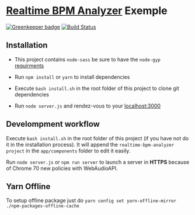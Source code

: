 # [Realtime BPM Analyzer](https://github.com/dlepaux/realtime-bpm-analyzer) Exemple

[![Greenkeeper badge](https://badges.greenkeeper.io/dlepaux/realtime-bpm-analyzer-exemple.svg)](https://greenkeeper.io/)
[![Build Status](https://travis-ci.org/dlepaux/realtime-bpm-analyzer-exemple.svg?branch=master)](https://travis-ci.org/dlepaux/realtime-bpm-analyzer-exemple)

## Installation

- This project contains `node-sass` be sure to have the `node-gyp` [requirments](https://github.com/nodejs/node-gyp#on-windows)

- Run `npm install` or `yarn` to install dependencies

- Execute `bash install.sh` in the root folder of this project to clone git dependencies

- Run `node server.js` and rendez-vous to your [localhost:3000](https://localhost:3000)



## Develompment workflow

Execute `bash install.sh` in the root folder of this project (if you have not do it in the installation process). It will append the `realtime-bpm-analyzer project` in the `app/components` folder to edit it easily.

Run `node server.js` or `npm run server` to launch a server in **HTTPS** because of Chrome 70 new policies with WebAudioAPI.



## Yarn Offline

To setup offline package just do `yarn config set yarn-offline-mirror ./npm-packages-offline-cache`
